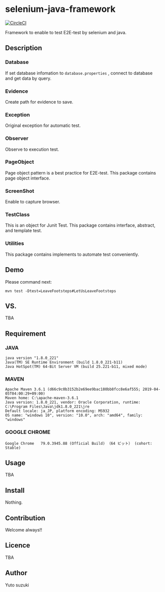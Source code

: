 selenium-java-framework
====
[![CircleCI](https://circleci.com/gh/suzuki-maruchan/selenium-java-framework/tree/master.svg?style=svg&circle-token=0d02ec8332f0b2a1f002d0d8471cf8163783cfb2)](https://circleci.com/gh/suzuki-maruchan/selenium-java-framework/tree/master)

Framework to enable to test E2E-test by selenium and java.

## Description
### Database
If set database infomation to `database.properties` , connect to database and get data by query.

### Evidence
Create path for evidence to save.

### Exception
Original exception for automatic test.

### Observer
Observe to execution test.

### PageObject
Page object pattern is a best practice for E2E-test. This package contains page object interface.

### ScreenShot
Enable to capture browser.

### TestClass
This is an object for Junit Test. This package contains interface, abstract, and template test.

### Utilities
This package contains implements to automate test conveniently.

## Demo
Please command next:

~~~
mvn test -Dtest=LeaveFootsteps#LetUsLeaveFootsteps
~~~

## VS.
TBA

## Requirement
### JAVA
~~~
java version "1.8.0_221"
Java(TM) SE Runtime Environment (build 1.8.0_221-b11)
Java HotSpot(TM) 64-Bit Server VM (build 25.221-b11, mixed mode)
~~~

### MAVEN
~~~
Apache Maven 3.6.1 (d66c9c0b3152b2e69ee9bac180bb8fcc8e6af555; 2019-04-05T04:00:29+09:00)
Maven home: C:\apache-maven-3.6.1
Java version: 1.8.0_221, vendor: Oracle Corporation, runtime: C:\Program Files\Java\jdk1.8.0_221\jre
Default locale: ja_JP, platform encoding: MS932
OS name: "windows 10", version: "10.0", arch: "amd64", family: "windows"
~~~

### GOOGLE CHROME
~~~
Google Chrome   79.0.3945.88 (Official Build) （64 ビット） (cohort: Stable)
~~~

## Usage
TBA

## Install
Nothing.

## Contribution
Welcome always!!

## Licence
TBA

## Author
Yuto suzuki
